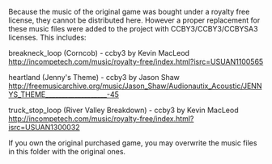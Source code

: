 Because the music of the original game was bought under a royalty 
free license, they cannot be distributed here. However a proper replacement 
for these music files were added to the project with CCBY3/CCBY3/CCBYSA3 
licenses. This includes:

breakneck_loop (Corncob) - ccby3 by Kevin MacLeod http://incompetech.com/music/royalty-free/index.html?isrc=USUAN1100565

heartland (Jenny's Theme) - ccby3 by Jason Shaw http://freemusicarchive.org/music/Jason_Shaw/Audionautix_Acoustic/JENNYS_THEME___________________-45

truck_stop_loop (River Valley Breakdown) - ccby3 by Kevin MacLeod http://incompetech.com/music/royalty-free/index.html?isrc=USUAN1300032

If you own the original purchased game, you may overwrite the music files in this 
folder with the original ones.
